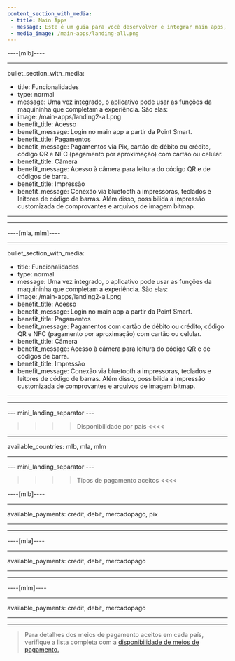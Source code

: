 ```yaml
---
content_section_with_media: 
 - title: Main Apps
 - message: Este é um guia para você desenvolver e integrar main apps, aplicativos de gestão de negócio que podem ser integrados à Point Smart do Mercado Pago. Navegue pelo menu lateral para encontrar os processos, requisitos e direcionamentos, da ficha técnica da maquininha à distribuição da solução.
 - media_image: /main-apps/landing-all.png
---
```


----[mlb]----

---
bullet_section_with_media: 
 - title: Funcionalidades
 - type: normal
 - message: Uma vez integrado, o aplicativo pode usar as funções da maquininha que completam a experiência. São elas:
 - image: /main-apps/landing2-all.png
 - benefit_title: Acesso
 - benefit_message: Login no main app a partir da Point Smart.
 - benefit_title: Pagamentos
 - benefit_message: Pagamentos via Pix, cartão de débito ou crédito, código QR e NFC (pagamento por aproximação) com cartão ou celular.
 - benefit_title: Câmera
 - benefit_message: Acesso à câmera para leitura do código QR e de códigos de barra.
 - benefit_title: Impressão
 - benefit_message: Conexão via bluetooth a impressoras, teclados e leitores de código de barras. Além disso, possibilida a impressão customizada de comprovantes e arquivos de imagem bitmap.
---

------------
----[mla, mlm]----

---
bullet_section_with_media: 
 - title: Funcionalidades
 - type: normal
 - message: Uma vez integrado, o aplicativo pode usar as funções da maquininha que completam a experiência. São elas:
 - image: /main-apps/landing2-all.png
 - benefit_title: Acesso
 - benefit_message: Login no main app a partir da Point Smart.
 - benefit_title: Pagamentos
 - benefit_message: Pagamentos com cartão de débito ou crédito, código QR e NFC (pagamento por aproximação) com cartão ou celular.
 - benefit_title: Câmera
 - benefit_message: Acesso à câmera para leitura do código QR e de códigos de barra.
 - benefit_title: Impressão
 - benefit_message: Conexão via bluetooth a impressoras, teclados e leitores de código de barras. Além disso, possibilida a impressão customizada de comprovantes e arquivos de imagem bitmap.
---

------------

--- mini_landing_separator ---

>>>> Disponibilidade por país <<<<
---
available_countries: mlb, mla, mlm

---

--- mini_landing_separator ---

>>>> Tipos de pagamento aceitos <<<<

----[mlb]----

---
available_payments: credit, debit, mercadopago, pix

---
------------
----[mla]---- 

---
available_payments: credit, debit, mercadopago

---
------------
----[mlm]---- 

---
available_payments: credit, debit, mercadopago

---
------------

> Para detalhes dos meios de pagamento aceitos em cada país, verifique a lista completa com a [disponibilidade de meios de pagamento.](/developers/pt/docs/sales-processing/payment-methods)